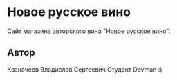 # Новое русское вино

Сайт магазина авторского вина "Новое русское вино".

## Автор

Казначеев Владислав Сергеевич
Студент Devman :)

